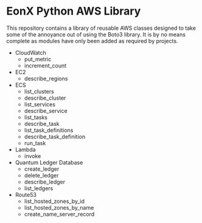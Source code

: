 # EonX Python AWS Library

This repository contains a library of reusable AWS classes designed to take some of the annoyance out of using the Boto3 library. It is by no means complete
as modules have only been added as required by projects.

* CloudWatch
    * put_metric
    * increment_count    
* EC2
    * describe_regions
* ECS
    * list_clusters
    * describe_cluster
    * list_services
    * describe_service
    * list_tasks
    * describe_task
    * list_task_definitions
    * describe_task_definition
    * run_task
* Lambda
    * invoke
* Quantum Ledger Database
    * create_ledger
    * delete_ledger
    * describe_ledger
    * list_ledgers    
* Route53
    * list_hosted_zones_by_id
    * list_hosted_zones_by_name
    * create_name_server_record
